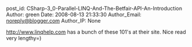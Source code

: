 post_id: CSharp-3_0-Parallel-LINQ-And-The-Betfair-API-An-Introduction
Author: green
Date: 2008-08-13 21:33:30
Author_Email: noreply@blogger.com
Author_IP: None

http://www.linqhelp.com has a bunch of these 101's at their site. Nice read
very lengthy=)
